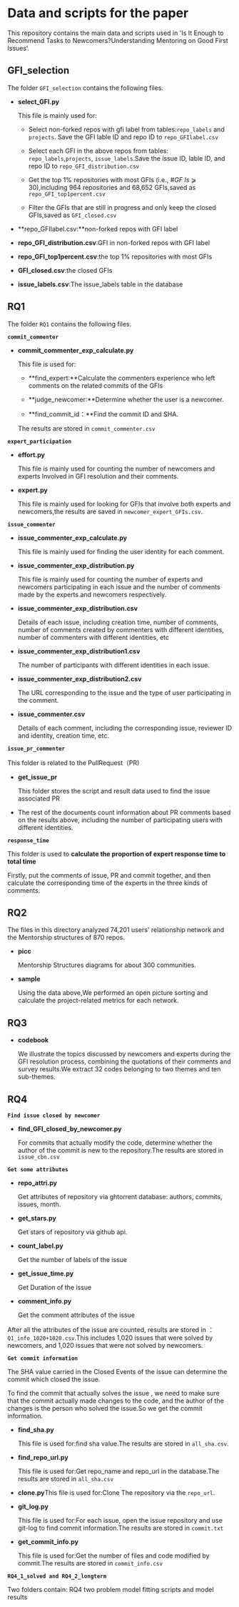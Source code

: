 # Data and scripts for the paper

This repository contains the main data and scripts used in 'Is It Enough to Recommend Tasks to Newcomers?Understanding Mentoring on Good First Issues‘.

## GFI_selection

The folder `GFI_selection` contains the following files.

- **select_GFI.py**

  This file is mainly used for:

  - Select non-forked repos with gfi label from tables:`repo_labels` and `projects`. Save the GFI lable ID and repo ID to `repo_GFIlabel.csv`

  - Select each GFI in the above repos from tables: `repo_labels`,`projects`, `issue_labels`.Save the issue ID, lable ID, and repo ID to `repo_GFI_distribution.csv`

  - Get the top 1% repositories with most GFIs (i.e., #*GF Is* ⩾ 30),including 964 repositories and 68,652 GFIs,saved as `repo_GFI_top1percent.csv`

  - Filter the GFIs that are still in progress and only keep the closed GFIs,saved as `GFI_closed.csv`

- **repo_GFIlabel.csv:**non-forked repos with GFI label

- **repo_GFI_distribution.csv**:GFI in non-forked repos with GFI label

- **repo_GFI_top1percent.csv**:the top 1% repositories with most GFIs

- **GFI_closed.csv**:the closed GFIs

- **issue_labels.csv**:The issue_labels table in the database

## RQ1

The folder `RQ1` contains the following files.

**`commit_commenter`**

- **commit_commenter_exp_calculate.py**

  This file is used for:

  - **find_expert:**Calculate the commenters experience who left comments on the related commits of the GFIs

  - **judge_newcomer:**Determine whether the user is a newcomer.

  - **find_commit_id：**Find the commit ID and SHA.

  The results are stored in `commit_commenter.csv`

**`expert_participation`**

- **effort.py**

  This file is mainly used for counting the number of newcomers and experts Involved in GFI resolution and their comments.

- **expert.py**

  This file is mainly used for looking for GFIs that involve both experts and newcomers,the results are saved in `newcomer_expert_GFIs.csv`.

**`issue_commenter`**

- **issue_commenter_exp_calculate.py**

  This file is mainly used for finding the user identity for each comment.

- **issue_commenter_exp_distribution.py**

  This file is mainly used for counting the number of experts and newcomers participating in each issue and the number of comments made by the experts and newcomers respectively.

- **issue_commenter_exp_distribution.csv**

  Details of each issue, including creation time, number of comments, number of comments created by commenters with different identities, number of commenters with different identities, etc

- **issue_commenter_exp_distribution1.csv**

  The number of participants with different identities in each issue.

- **issue_commenter_exp_distribution2.csv**

  The URL corresponding to the issue and the type of user participating in the comment.

- **issue_commenter.csv**

  Details of each comment, including the corresponding issue, reviewer ID and identity, creation time, etc.

**`issue_pr_commenter`**

This folder is related to the PullRequest（PR)

- **get_issue_pr**

  This folder stores the script and result data used to find the issue associated PR

- The rest of the documents count information about PR comments based on the results above, including the number of participating users with different identities.

**`response_time`**

This folder is used to **calculate the proportion of expert response time to total time**

Firstly, put the comments of issue, PR and commit together, and then calculate the corresponding time of the experts in the three kinds of comments.

## RQ2

The files in this directory analyzed 74,201 users' relationship network and the Mentorship structures of 870 repos.

- **picc** 

  Mentorship Structures diagrams for about 300 communities.

- **sample** 

  Using the data above,We performed an open picture sorting and calculate the project-related metrics for each network.

## RQ3

- **codebook**

  We illustrate the topics discussed by newcomers and experts during the GFI resolution process, combining the quotations of their comments and survey results.We extract 32 codes belonging to two themes and ten sub-themes.

## RQ4

**`Find issue closed by newcomer`**

- **find_GFI_closed_by_newcomer.py**

   For commits that actually modify the code, determine whether the author of the commit is new to the repository.The results are stored in `issue_cbn.csv`

**`Get some attributes`**

- **repo_attri.py**

   Get attributes of repository via ghtorrent database: authors, commits, issues, month.

- **get_stars.py**

  Get stars of repository via github api.

- **count_label.py**

  Get the number of labels of the issue

- **get_issue_time.py**

  Get Duration of the issue

- **comment_info.py**

   Get the comment attributes of the issue

After all the attributes of the issue are counted, results are stored in ：`Q1_info_1020+1020.csv`.This includes 1,020 issues that were solved by newcomers, and 1,020 issues that were not solved by newcomers.

**`Get commit information`**

The SHA value carried in the Closed Events of the issue can determine the commit which closed the issue.

To find the commit that actually solves the issue , we need to make sure that the commit actually made changes to the code, and the author of the changes is the person who solved the issue.So we get the commit information.

- **find_sha.py**

  This file is used for:find sha value.The results are stored in `all_sha.csv`.

- **find_repo_url.py**

  This file is used for:Get repo_name and repo_url in the database.The results are stored in `all_sha.csv`

- **clone.py**This file is used for:Clone The repository via the `repo_url`.

- **git_log.py**

  This file is used for:For each issue, open the issue repository and use git-log to find commit information.The results are stored in `commit.txt`

- **get_commit_info.py**

  This file is used for:Get the number of files and code modified by commit.The results are stored in `commit_info.csv`

**`RQ4_1_solved and RQ4_2_longterm `**

Two folders contain: RQ4 two problem model fitting scripts and model results

